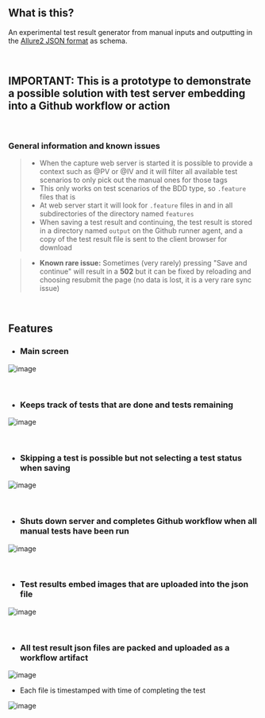 ## What is this?

An experimental test result generator from manual inputs and outputting in the [Allure2 JSON format](https://allurereport.org/docs/how-it-works-test-result-file/) as schema.

</br>

## IMPORTANT: This is a prototype to demonstrate a possible solution with test server embedding into a Github workflow or action

</br>

### General information and known issues

> - When the capture web server is started it is possible to provide a context such as @PV or @IV and it will filter all available test scenarios to only pick out the manual ones for those tags
> - This only works on test scenarios of the BDD type, so `.feature` files that is
> - At web server start it will look for `.feature` files in and in all subdirectories of the directory named `features`
> - When saving a test result and continuing, the test result is stored in a directory named `output` on the Github runner agent, and a copy of the test result file is sent to the client browser for download

> - **Known rare issue:** Sometimes (very rarely) pressing "Save and continue" will result in a **502** but it can be fixed by reloading and choosing resubmit the page (no data is lost, it is a very rare sync issue)

</br>

## Features

- ### Main screen

![image](https://github.com/user-attachments/assets/a2b97c32-9acd-4a50-8d1f-f5c7ae3a51e6)

</br>

- ### Keeps track of tests that are done and tests remaining

![image](https://github.com/user-attachments/assets/793513c5-8074-4837-81d1-92fe68ec2917)

</br>

- ### Skipping a test is possible but not selecting a test status when saving

![image](https://github.com/user-attachments/assets/7aab8360-c80d-4799-92a3-700c16d6a479)

</br>

- ### Shuts down server and completes Github workflow when all manual tests have been run

![image](https://github.com/user-attachments/assets/f1b65db6-4077-407b-bb59-f5f778041735)

</br>

- ### Test results embed images that are uploaded into the json file

![image](https://github.com/user-attachments/assets/97354eb0-8253-429e-b9cf-707d8d25eb94)

</br>

- ### All test result json files are packed and uploaded as a workflow artifact

![image](https://github.com/user-attachments/assets/1679e61a-b586-42b3-ae44-df2377587b81)

- Each file is timestamped with time of completing the test

![image](https://github.com/user-attachments/assets/f3cfa23a-5158-482a-afaf-b19c1d852864)

</br>
</br>
